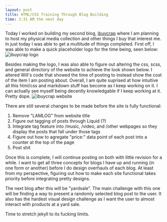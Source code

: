 ```yaml
---
layout: post
title: HTML/CSS Training Through Blog Building
time: 2:31 AM the next day
---
```


Today I worked on building my second blog, [ibuycrap](https://lam.blogliam.com/ibuycrap/) where I am planning to host my physical media collection and other things I buy that interest me. In just today I was able to get a multitude of things completed. First off, I was able to make a quick placeholder logo for the time being, seen below:  
![ibuycrap logo](https://drive.google.com/uc?id=1X5ovCwl-rY57TFtuxW_9iz6P7_pZRL4b)  

Besides making the logo, I was also able to figure out altering the css, scss, and general directory of the website to achieve the look shown below. I altered Will's code that showed the time of posting to instead show the cost of the item I am posting about. Overall, I am quite suprised at how intuitive all this html/css and markdown stuff has become as I keep working on it. I can actually see myself being decently knowledgable if I keep working at it. Pretty dope.
![ibuycrap website](https://drive.google.com/uc?id=1BE9ks5Zpc3q4nXOjJnmPMBX_1ogOMpm3)  

There are still several changes to be made before the site is fully functional:
1. Remove "LAMLOG" from website title
2. Figure out tagging of posts through Liquid (?)
3. Integrate tag feature into /music, /video, and /other webpages so they display the posts that fall under those tags
4. Figure out how to agregate "price:" data point of each post into a counter at the top of the page
5. Post shit

Once this is complete, I will continue posting on both with little revision for a while. I want to get all three concepts for blogs I have up and running (in one form or another) before I do design overhauls of each blog. At least from my perspective, figuring out how to make each site functional takes priority before integrating pretty designs.  

The next blog after this will be "yardsale". The main challenge with this one will be finding a way to present a randomly selected blog post to the user. It also has the hardest visual design challenge as I want the user to almost interact with products at a yard sale.  

Time to stretch jekyll to its fucking limits. 


